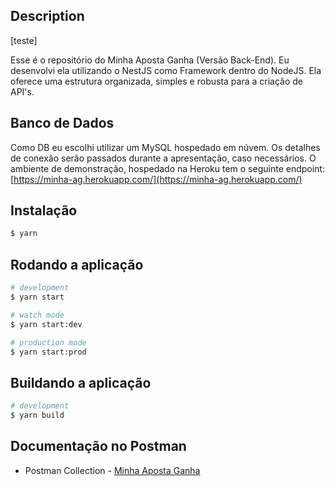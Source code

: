## Description

[teste]

Esse é o repositório do Minha Aposta Ganha (Versão Back-End).
Eu desenvolvi ela utilizando o NestJS como Framework dentro do NodeJS. Ela oferece uma estrutura organizada, simples e robusta para a criação de API's.

## Banco de Dados
Como DB eu escolhi utilizar um MySQL hospedado em núvem. Os detalhes de conexão serão passados durante a apresentação, caso necessários. O ambiente de demonstração, hospedado na Heroku tem o seguinte endpoint:
[https://minha-ag.herokuapp.com/](https://minha-ag.herokuapp.com/)

## Instalação

```bash
$ yarn
```

## Rodando a aplicação

```bash
# development
$ yarn start

# watch mode
$ yarn start:dev

# production mode
$ yarn start:prod
```

## Buildando a aplicação

```bash
# development
$ yarn build
```

## Documentação no Postman
- Postman Collection - [Minha Aposta Ganha ](https://documenter.getpostman.com/view/8918670/2s8YmSpzj9)
